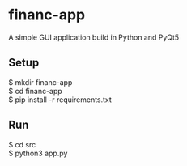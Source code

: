 # financ-app
A simple GUI application build in Python and PyQt5

## Setup
$ mkdir financ-app  
$ cd financ-app  
$ pip install -r requirements.txt

## Run
$ cd src  
$ python3 app.py
